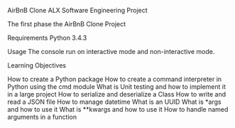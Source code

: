 AirBnB Clone ALX Software Engineering Project

The first phase the AirBnB Clone Project

Requirements
Python 3.4.3

Usage
The console run on interactive mode and non-interactive mode.

Learning Objectives

How to create a Python package
How to create a command interpreter in Python using the cmd module
What is Unit testing and how to implement it in a large project
How to serialize and deserialize a Class
How to write and read a JSON file
How to manage datetime
What is an UUID
What is *args and how to use it
What is **kwargs and how to use it
How to handle named arguments in a function
